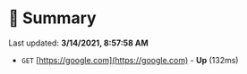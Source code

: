 # 📖 Summary
Last updated: **3/14/2021, 8:57:58 AM**

- `GET` [https://google.com](https://google.com) - **Up** (132ms)
